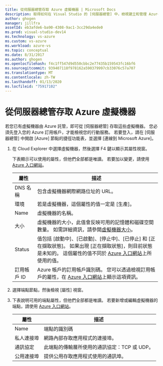 ```yaml
---
title: 從伺服器總管存取 Azure 虛擬機器 | Microsoft Docs
description: 取得如何在 Visual Studio 的 [伺服器總管] 中，檢視建立和管理 Azure 虛擬機器 (VM) 的概觀。
author: ghogen
manager: jillfra
assetId: eb3afde6-ba90-4308-9ac1-3cc29da4ede0
ms.prod: visual-studio-dev14
ms.technology: vs-azure
ms.custom: vs-azure
ms.workload: azure-vs
ms.topic: conceptual
ms.date: 8/31/2017
ms.author: ghogen
ms.openlocfilehash: f4c1ff547d9d550cbbc2e77435b159543fc16bf6
ms.sourcegitcommit: 939407118f978162a590379997cb33076c57a707
ms.translationtype: MT
ms.contentlocale: zh-TW
ms.lasthandoff: 01/13/2020
ms.locfileid: "75917102"
---
```

# <a name="accessing-azure-virtual-machines-from-server-explorer"></a>從伺服器總管存取 Azure 虛擬機器

若您已有虛擬機器由 Azure 託管，即可從 [伺服器總管] 存取這些虛擬機器。 您必須先登入您的 Azure 訂用帳戶，才能檢視您的行動服務。 若要登入，請在 [伺服器總管] 中開啟 [Azure] 節點的捷徑功能表，並選擇 [連線到 Microsoft Azure]。

1. 在 Cloud Explorer 中選擇虛擬機器，然後選擇 F4 鍵以顯示其屬性視窗。

    下表顯示可以使用的屬性，但他們全部都是唯讀。 若要加以變更，請使用 [Azure 入口網站](https://portal.azure.com/)。

   | 屬性 | 描述 |
   | --- | --- |
   | DNS 名稱 |包含虛擬機器網際網路位址的 URL。 |
   | 環境 |若是虛擬機器，這個屬性的值一定是 [生產]。 |
   | Name |虛擬機器的名稱。 |
   | 大小 |虛擬機器的大小，此值會反映可用的記憶體和磁碟空間數量。 如需詳細資訊，請參閱[虛擬機器大小](/azure/cloud-services/cloud-services-sizes-specs)。 |
   | Status |值包括 [啟動中]、[已啟動]、[停止中]、[已停止] 和 [正在擷取狀態]。 如果出現 [正在擷取狀態]，則目前狀態是未知的。 這個屬性的值不同於 [Azure 入口網站](https://portal.azure.com/)上所使用的值。 |
   | 訂用帳戶 ID |Azure 帳戶的訂用帳戶識別碼。 您可以透過檢視訂用帳戶的屬性，在 [Azure 入口網站](https://portal.azure.com/)上顯示這項資訊。 |
2. 選擇端點節點，然後檢視 [屬性] 視窗。
3. 下表說明可用的端點屬性，但他們全部都是唯讀。 若要新增或編輯虛擬機器的端點，請使用 [Azure 入口網站](https://portal.azure.com/)。 

   | 屬性 | 描述 |
   | --- | --- |
   | Name |端點的識別碼 |
   | 私人連接埠 |網路內部存取應用程式的連接埠。 |
   | 通訊協定 |此端點的傳輸層所使用的通訊協定：TCP 或 UDP。 |
   | 公用連接埠 |提供公用存取應用程式使用的通訊埠。 |
